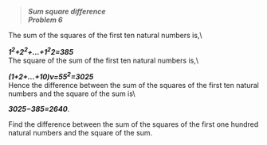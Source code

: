 >***Sum square difference***\
***Problem 6***

The sum of the squares of the first ten natural numbers is,\

***1<sup>2</sup>+2<sup>2</sup>+...+1<sup>2</sup>2=385***\
The square of the sum of the first ten natural numbers is,\

***(1+2+...+10)v=55<sup>2</sup>=3025***\
Hence the difference between the sum of the squares of the first ten natural numbers and the square of the sum is\

***3025−385=2640***.

Find the difference between the sum of the squares of the first one hundred natural numbers and the square of the sum.

